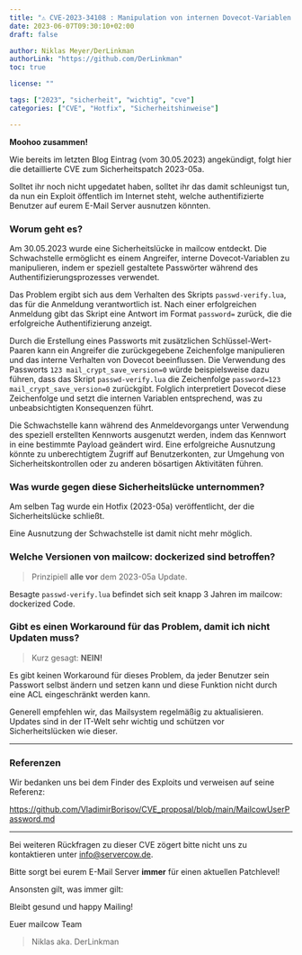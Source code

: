 ```yaml
---
title: "⚠️ CVE-2023-34108 : Manipulation von internen Dovecot-Variablen in mailcow über präparierte Passwörter ⚠️"
date: 2023-06-07T09:30:10+02:00
draft: false

author: Niklas Meyer/DerLinkman
authorLink: "https://github.com/DerLinkman"
toc: true

license: ""

tags: ["2023", "sicherheit", "wichtig", "cve"]
categories: ["CVE", "Hotfix", "Sicherheitshinweise"]

---
```


**Moohoo zusammen!**

Wie bereits im letzten Blog Eintrag (vom 30.05.2023) angekündigt, folgt hier die detaillierte CVE zum Sicherheitspatch 2023-05a.

Solltet ihr noch nicht upgedatet haben, solltet ihr das damit schleunigst tun, da nun ein Exploit öffentlich im Internet steht, welche authentifizierte Benutzer auf eurem E-Mail Server ausnutzen könnten.

<!--more-->

### Worum geht es?

Am 30.05.2023 wurde eine Sicherheitslücke in mailcow entdeckt. Die Schwachstelle ermöglicht es einem Angreifer, interne Dovecot-Variablen zu manipulieren, indem er speziell gestaltete Passwörter während des Authentifizierungsprozesses verwendet.

Das Problem ergibt sich aus dem Verhalten des Skripts `passwd-verify.lua`, das für die Anmeldung verantwortlich ist. Nach einer erfolgreichen Anmeldung gibt das Skript eine Antwort im Format `password=` zurück, die die erfolgreiche Authentifizierung anzeigt.

Durch die Erstellung eines Passworts mit zusätzlichen Schlüssel-Wert-Paaren kann ein Angreifer die zurückgegebene Zeichenfolge manipulieren und das interne Verhalten von Dovecot beeinflussen. Die Verwendung des Passworts `123 mail_crypt_save_version=0` würde beispielsweise dazu führen, dass das Skript `passwd-verify.lua` die Zeichenfolge `password=123 mail_crypt_save_version=0` zurückgibt. Folglich interpretiert Dovecot diese Zeichenfolge und setzt die internen Variablen entsprechend, was zu unbeabsichtigten Konsequenzen führt.

Die Schwachstelle kann während des Anmeldevorgangs unter Verwendung des speziell erstellten Kennworts ausgenutzt werden, indem das Kennwort in eine bestimmte Payload geändert wird. Eine erfolgreiche Ausnutzung könnte zu unberechtigtem Zugriff auf Benutzerkonten, zur Umgehung von Sicherheitskontrollen oder zu anderen bösartigen Aktivitäten führen.

### Was wurde gegen diese Sicherheitslücke unternommen?

Am selben Tag wurde ein Hotfix (2023-05a) veröffentlicht, der die Sicherheitslücke schließt.

Eine Ausnutzung der Schwachstelle ist damit nicht mehr möglich.

### Welche Versionen von mailcow: dockerized sind betroffen?

> Prinzipiell **alle vor** dem 2023-05a Update. 

Besagte `passwd-verify.lua` befindet sich seit knapp 3 Jahren im mailcow: dockerized Code.

### Gibt es einen Workaround für das Problem, damit ich nicht Updaten muss?

> Kurz gesagt: **NEIN!**

Es gibt keinen Workaround für dieses Problem, da jeder Benutzer sein Passwort selbst ändern und setzen kann und diese Funktion nicht durch eine ACL eingeschränkt werden kann.

Generell empfehlen wir, das Mailsystem regelmäßig zu aktualisieren. Updates sind in der IT-Welt sehr wichtig und schützen vor Sicherheitslücken wie dieser.

---

### Referenzen

Wir bedanken uns bei dem Finder des Exploits und verweisen auf seine Referenz:

https://github.com/VladimirBorisov/CVE_proposal/blob/main/MailcowUserPassword.md

---

Bei weiteren Rückfragen zu dieser CVE zögert bitte nicht uns zu kontaktieren unter [info@servercow.de](mailto:info@servercow.de).

Bitte sorgt bei eurem E-Mail Server **immer** für einen aktuellen Patchlevel!

Ansonsten gilt, was immer gilt:

Bleibt gesund und happy Mailing!

Euer mailcow Team
> Niklas aka. DerLinkman